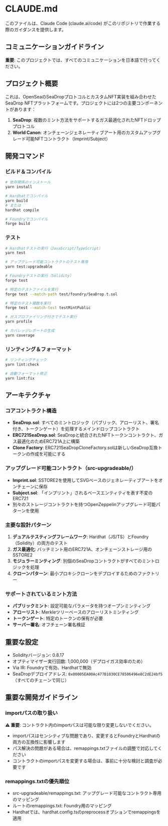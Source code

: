 # CLAUDE.md

このファイルは、Claude Code (claude.ai/code) がこのリポジトリで作業する際のガイダンスを提供します。

## コミュニケーションガイドライン
**重要**: このプロジェクトでは、すべてのコミュニケーションを日本語で行ってください。

## プロジェクト概要

これは、OpenSeaのSeaDropプロトコルとカスタムNFT実装を組み合わせたSeaDrop NFTプラットフォームです。プロジェクトには2つの主要コンポーネントがあります：
1. **SeaDrop**: 複数のミント方法をサポートするガス最適化されたNFTドロッププロトコル
2. **World Canon**: オンチェーンジェネレーティブアート用のカスタムアップグレード可能NFTコントラクト（Imprint/Subject）

## 開発コマンド

### ビルド＆コンパイル
```bash
# 依存関係のインストール
yarn install

# Hardhatでコンパイル
yarn build
# または
hardhat compile

# Foundryでコンパイル
forge build
```

### テスト
```bash
# Hardhatテストの実行（JavaScript/TypeScript）
yarn test

# アップグレード可能コントラクトのテスト専用
yarn test:upgradeable

# Foundryテストの実行（Solidity）
forge test

# 特定のテストファイルを実行
forge test --match-path test/foundry/SeaDrop.t.sol

# 特定のテスト関数を実行
forge test --match-test testMintPublic

# ガスプロファイリング付きでテスト実行
yarn profile

# カバレッジレポートの生成
yarn coverage
```

### リンティング＆フォーマット
```bash
# リンティングチェック
yarn lint:check

# 自動フォーマット修正
yarn lint:fix
```

## アーキテクチャ

### コアコントラクト構造
- **SeaDrop.sol**: すべてのミントロジック（パブリック、アローリスト、署名付き、トークンゲート）を処理するメインドロップコントラクト
- **ERC721SeaDrop.sol**: SeaDropと統合されたNFTトークンコントラクト、ガス最適化のためERC721A上に構築
- **Clone Factory**: ERC721SeaDropCloneFactory.solは新しいSeaDrop互換トークンの作成を可能にする

### アップグレード可能コントラクト（src-upgradeable/）
- **Imprint.sol**: SSTORE2を使用してSVGベースのジェネレーティブアートをオンチェーンに保存
- **Subject.sol**: 「インプリント」されるベースエンティティを表す不変のERC721
- 別々のストレージコントラクトを持つOpenZeppelinアップグレード可能パターンを使用

### 主要な設計パターン
1. **デュアルテスティングフレームワーク**: Hardhat（JS/TS）とFoundry（Solidity）の両方のテスト
2. **ガス最適化**: バッチミント用のERC721A、オンチェーンストレージ用のSSTORE2
3. **モジュラーミンティング**: 別個のSeaDropコントラクトがすべてのミントロジックを処理
4. **クローンパターン**: 最小プロキシクローンをデプロイするためのファクトリー

### サポートされているミント方法
- **パブリックミント**: 設定可能なパラメータを持つオープンミンティング
- **アローリスト**: Merkleツリーベースのアローリストミンティング
- **トークンゲート**: 特定のトークンの保有が必要
- **サーバー署名**: オフチェーン署名検証

## 重要な設定
- Solidityバージョン: 0.8.17
- オプティマイザー実行回数: 1,000,000（デプロイガス効率のため）
- Via IR: Foundryで有効、Hardhatで無効
- SeaDropデプロイアドレス: `0x00005EA00Ac477B1030CE78506496e8C2dE24bf5`（すべてのチェーンで同じ）

## 重要な開発ガイドライン

### importパスの取り扱い
**⚠️ 重要**: コントラクト内のimportパスは可能な限り変更しないでください。
- importパスはセンシティブな問題であり、変更するとFoundryとHardhatの両方の互換性に影響します
- パス解決の問題がある場合は、remappings.txtファイルの調整で対応してください
- コントラクトのimportパスを変更する場合は、事前に十分な検討と調査が必要です

### remappings.txtの優先順位
- src-upgradeable/remappings.txt: アップグレード可能なコントラクト専用のマッピング
- ルートのremappings.txt: Foundry用のマッピング
- Hardhatでは、hardhat.config.tsのpreprocessオプションでremappingsを適用